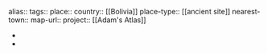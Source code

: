 alias::
tags::
place::
country:: [[Bolivia]] 
place-type:: [[ancient site]] 
nearest-town:: 
map-url::
project:: [[Adam's Atlas]]

-
-